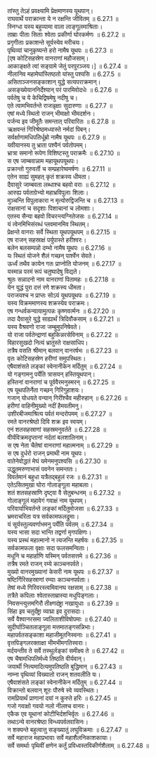 

  
तांस्तु तेऽहं प्रवक्ष्यामि प्रेक्षमाणस्य यूथपान्।  
राघवार्थे पराक्रान्ता ये न रक्षन्ति जीवितम् ॥ 6.27.1 ॥   
स्निग्धा यस्य बहुव्यामा वाला लाङ्गूलमाश्रिताः।  
ताम्राः पीताः सिताः श्वेताः प्रकीर्णा घोरकर्मणः ॥ 6.27.2 ॥   
प्रगृगीताः प्रकाशन्ते सूर्यस्येव मरीचयः।  
पृथिव्यां चानुकृष्यन्ते हरो नामैष यूथपः ॥ 6.27.3 ॥   
[एष कोटिसहस्रेण वानराणां महौजसाम्।  
आकाङ्क्षते त्वां सङ्ग्रामे जेतुं परपुरञ्जय।] ॥ 6.27.4 ॥   
नीलानिव महामेघांस्तिष्ठतो यांस्तु पश्यसि ॥ 6.27.5 ॥   
असिताञ्जनसङ्काशान् युद्धे सत्यपराक्रमान्।  
असङ्ख्येयाननिर्देश्यान् परं पारमिवोदधेः ॥ 6.27.6 ॥   
पर्वतेषु च ये केचिद्विषमेषु नदीषु च।  
एते त्वामभिवर्तन्ते राजन्नृक्षाः सुदारुणाः ॥ 6.27.7 ॥   
एषां मध्ये स्थितो राजन् भीमाक्षो भीमदर्शनः।  
पर्जन्य इव जीमूतैः समन्तात् परिवारितः ॥ 6.27.8 ॥   
ऋक्षवन्तं गिरिश्रेष्ठमध्यास्ते नर्मदां पिबन्।  
सर्वर्क्षाणामधिपतिर्धूम्रो नामैष यूथपः ॥ 6.27.9 ॥   
यवीयानस्य तु भ्राता पश्यैनं पर्वतोपमम्।  
भ्रात्रा समानो रूपेण विशिष्टस्तु पराक्रमैः ॥ 6.27.10 ॥   
स एष जाम्बवान्नाम महायूथपयूथपः।  
प्रक्रान्तो गुरुवर्ती च सम्प्रहारेष्वमर्षणः ॥ 6.27.11 ॥   
एतेन साह्यं सुमहत् कृतं शक्रस्य धीमता।  
दैवासुरे जाम्बवता लब्धाश्च बहवो वराः ॥ 6.27.12 ॥   
आरुह्य पर्वताग्रेभ्यो महाभ्रविपुलाः शिलाः।  
मुञ्चन्ति विपुलाकारा न मृत्योरुद्विजन्ति च ॥ 6.27.13 ॥   
राक्षसानां च सदृशाः पिशाचानां च लोमशाः।  
एतस्य सैन्या बहवो विचरन्त्यग्नितेजसः ॥ 6.27.14 ॥   
यं त्वेनमिभिसंरब्धं प्लवमानमिव स्थितम्।  
प्रेक्षन्ते वानराः सर्वे स्थिता यूथपयूथपम् ॥ 6.27.15 ॥   
एष राजन् सहस्राक्षं पर्युपास्ते हरीश्वरः।  
बलेन बलसम्पन्नो दम्भो नामैष यूथपः ॥ 6.27.16 ॥   
यः स्थितं योजने शैलं गच्छन् पार्श्वेन सेवते।  
ऊर्ध्वं तथैव कायेन गतः प्राप्नोति योजनम् ॥ 6.27.17 ॥   
यस्मान्न परमं रूपं चतुष्पादेषु विद्यते।  
श्रुतः सन्नादनो नाम वानराणां पितामहः ॥ 6.27.18 ॥   
येन युद्धं पुरा दत्तं रणे शक्रस्य धीमता।  
पराजयश्च न प्राप्तः सोऽयं यूथपयूथपः ॥ 6.27.19 ॥   
यस्य विक्रममाणस्य शक्रस्येव पराक्रमः।  
एष गन्धर्वकन्यायामुत्पन्नः कृष्णवर्त्मनः ॥ 6.27.20 ॥   
तदा दैवासुरे युद्धे साह्यार्थं त्रिदिवौकसाम् ॥ 6.27.21 ॥   
यस्य वैश्रवणो राजा जम्बुमुपनिषेवते।  
यो राजा पर्वतेन्द्राणां बहुकिन्नरसेविनाम् ॥ 6.27.22 ॥   
विहारसुखदो नित्यं भ्रातुस्ते राक्षसाधिप।  
तत्रैष वसति श्रीमान् बलवान् वानरर्षभः ॥ 6.27.23 ॥   
वृतः कोटिसहस्रेण हरीणां समुपस्थितः।  
एषैवाशंसते लङ्कां स्वेनानीकेन मर्दितुम् ॥ 6.27.24 ॥   
यो गङ्गामनु पर्येति त्रासयन् हस्तियूथपान्।  
हस्तिनां वानराणां च पूर्ववैरमनुस्मरन् ॥ 6.27.25 ॥   
एष यूथपतिर्नेता गच्छन् गिरिगुहाशयः।  
गजान् योधयते वन्यान् गिरींश्चैव महीरुहान् ॥ 6.27.26 ॥   
हरीणां वाहिनीमुख्यो नदीं हैमवतीमनु।  
उशीरबीजमाश्रित्य पर्वतं मन्दरोपमम् ॥ 6.27.27 ॥   
रमते वानरश्रेष्ठो दिवि शक्र इव स्वयम्।  
एनं शतसहस्राणां सहस्रमनुवर्तते ॥ 6.27.28 ॥   
वीर्यविक्रमदृप्तानां नर्दतां बलशालिनाम्।  
स एष नेता चैतेषां वानराणां महात्मनाम् ॥ 6.27.29 ॥   
स एष दुर्धरो राजन् प्रमाथी नाम यूथपः।  
वातेनेवोद्धतं मेघं यमेनमनुपश्यसि ॥ 6.27.30 ॥   
उद्धूतमरुणाभासं पवनेन समन्ततः।  
विवर्तमानं बहुधा यत्रैतद्बहुलं रजः ॥ 6.27.31 ॥   
एतेऽसितमुखा घोरा गोलाङ्गूला महाबलाः।  
शतं शतसहस्राणि दृष्ट्वा वै सेतुबन्धनम् ॥ 6.27.32 ॥   
गोलाङ्गूलं महावेगं गवाक्षं नाम यूथपम्।  
परिवार्याभिवर्तन्ते लङ्कां मर्दितुमोजसा ॥ 6.27.33 ॥   
भ्रमराचरिता यत्र सर्वकामफलद्रुमाः।  
यं सूर्यस्तुल्यवर्णाभमनु पर्येति पर्वतम् ॥ 6.27.34 ॥   
यस्य भासा सदा भान्ति तद्वर्णा मृगपक्षिणः।  
यस्य प्रस्थं महात्मानो न त्यजन्ति महर्षयः ॥ 6.27.35 ॥   
सर्वकामफला वृक्षाः सदा फलसमन्विताः।  
मधूनि च महार्हाणि यस्मिन् पर्वतसत्तमे ॥ 6.27.36 ॥   
तत्रैष रमते राजन् रम्ये काञ्चनपर्वते।  
मुख्यो वानरमुख्यानां केसरी नाम यूथपः ॥ 6.27.37 ॥   
षष्टिर्गिरिसहस्राणां रम्याः काञ्चनपर्वताः।  
तेषां मध्ये गिरिवरस्त्वमिवानघ रक्षसाम् ॥ 6.27.38 ॥   
तत्रैते कपिलाः श्वेतास्ताम्रास्या मधुपिङ्गलाः।  
निवसन्त्युत्तमगिरौ तीक्ष्णदंष्ट्रा नखायुधाः ॥ 6.27.39 ॥   
सिंहा इव चतुर्दंष्ट्रा व्याघ्रा इव दुरासदाः।  
सर्वे वैश्वानरसमा ज्वलिताशीविषोपमाः ॥ 6.27.40 ॥   
सुदीर्घाञ्चितलाङ्गूला मत्तमातङ्गसन्निभाः।  
महापर्वतसङ्काशा महाजीमूतनिस्वनाः ॥ 6.27.41 ॥   
वृत्तपिङ्गलरक्ताक्षा भीमभीमगतिस्वराः।  
मर्दयन्तीव ते सर्वे तस्थुर्लङ्कां समीक्ष्य ते ॥ 6.27.42 ॥   
एष चैषामधिपतिर्मध्ये तिष्ठति वीर्यवान्।  
जयार्थी नित्यमादित्यमुपतिष्ठति बुद्धिमान् ॥ 6.27.43 ॥   
नाम्ना पृथिव्यां विख्यातो राजन् शतवलीति यः।  
एषैवाशंसते लङ्कां स्वेनानीकेन मर्दितुम् ॥ 6.27.44 ॥   
विक्रान्तो बलवान् शूरः पौरुषे स्वे व्यवस्थितः।  
रामप्रियार्थं प्राणानां दयां न कुरुते हरिः ॥ 6.27.45 ॥   
गजो गवाक्षो गवयो नलो नीलश्च वानरः।  
एकैक एव यूथानां कोटीभिर्दशभिर्वृतः ॥ 6.27.46 ॥   
तथाऽन्ये वानरश्रेष्ठा विन्ध्यपर्वतवासिनः।  
न शक्यन्ते बहुत्वात्तु सङ्ख्यातुं लघुविक्रमाः ॥ 6.27.47 ॥   
सर्वे महाराज महाप्रभावाः सर्वे महाशैलनिकाशकायाः।  
सर्वे समर्थाः पृथिवीं क्षणेन कर्तुं प्रविध्वस्तविकीर्णशैलाम् ॥ 6.27.48 ॥   
